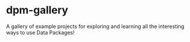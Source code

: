 # dpm-gallery
A gallery of example projects for exploring and learning all the interesting ways to use Data Packages!
